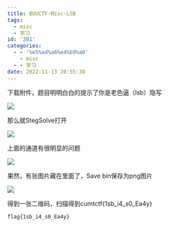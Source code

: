```yaml
---
title: BUUCTF-Misc-LSB
tags:
  - misc
  - 学习
id: '201'
categories:
  - - '%e5%ad%a6%e4%b9%a0'
    - misc
  - - 学习
date: 2022-11-13 20:55:38
---
```


下载附件，题目明明白白的提示了你是老色逼（lsb）隐写

![](https://pic.niaoluo.top/%E7%BD%91%E7%AB%99%E8%B0%83%E7%94%A8/misc%E9%9C%80%E8%A6%81/BUUCTF-Misc-LSB/flag11.png)

那么就StegSolve打开

![](https://pic.niaoluo.top/%E7%BD%91%E7%AB%99%E8%B0%83%E7%94%A8/misc%E9%9C%80%E8%A6%81/BUUCTF-Misc-LSB/image-18.png)

上面的通道有很明显的问题

![](https://pic.niaoluo.top/%E7%BD%91%E7%AB%99%E8%B0%83%E7%94%A8/misc%E9%9C%80%E8%A6%81/BUUCTF-Misc-LSB/image-19-1024x733.png)

果然，有张图片藏在里面了，Save bin保存为png图片

![](https://pic.niaoluo.top/%E7%BD%91%E7%AB%99%E8%B0%83%E7%94%A8/misc%E9%9C%80%E8%A6%81/BUUCTF-Misc-LSB/image-20-1024x860.png)

得到一张二维码，扫描得到cumtctf{1sb\_i4\_s0\_Ea4y}

```
flag{1sb_i4_s0_Ea4y}
```